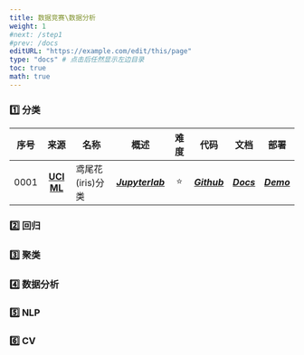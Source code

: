 ```yaml
---
title: 数据竞赛\数据分析
weight: 1
#next: /step1
#prev: /docs
editURL: "https://example.com/edit/this/page"
type: "docs" # 点击后任然显示左边目录
toc: true
math: true
---
```


### 1️⃣ 分类

| 序号 | 来源 | 名称  | 概述 | 难度 | 代码 | 文档 | 部署 |
| :-:  | :-----------: |----------- |:-----------: |:-----------:| :-----------: |:-----------: |:-----------: |
|0001| [**UCI ML**](https://archive.ics.uci.edu/dataset/53/iris)|鸢尾花(iris)分类| [***Jupyterlab***](/project/competition/ai_001_test/) |⭐|[***Github***]()|[***Docs***]()|[***Demo***]()|





### 2️⃣ 回归

### 3️⃣ 聚类

### 4️⃣ 数据分析

### 5️⃣ NLP

### 6️⃣ CV


